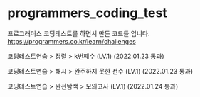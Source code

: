# programmers_coding_test

프로그래머스 코딩테스트를 하면서 만든 코드들 입니다.   
https://programmers.co.kr/learn/challenges

코딩테스트연습 > 정렬 > k번째수 (LV.1) (2022.01.23 통과)

코딩테스트연습 > 해시 > 완주하지 못한 선수 (LV.1) (2022.01.23 통과)

코딩테스트연습 > 완전탐색 > 모의고사 (LV.1) (2022.01.24 통과)
